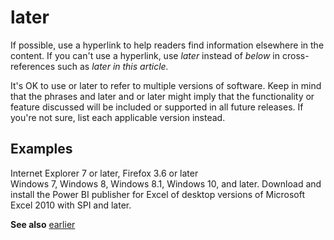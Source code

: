 # later

If possible, use a hyperlink to help readers find information elsewhere in the content. If you can't use a hyperlink, use *later* instead of *below* in cross-references such as *later in this article.*

It's OK to use or later to refer to multiple versions of software. Keep in mind that the phrases and later and or later might imply that the functionality or feature discussed will be included or supported in all future releases. If you're not sure, list each applicable version instead.

## Examples

Internet Explorer 7 or later, Firefox 3.6 or later  
Windows 7, Windows 8, Windows 8.1, Windows 10, and later. 
Download and install the Power BI publisher for Excel of desktop versions of Microsoft Excel 2010 with SPI and later.

**See also** [earlier](~/a-z-word-list-term-collections/e/earlier.md)
